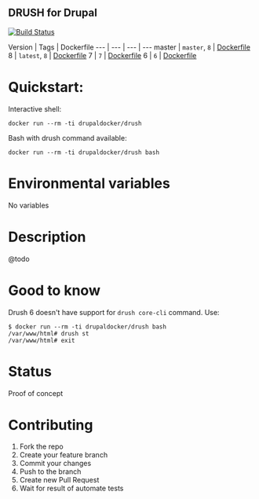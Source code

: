 DRUSH for Drupal
-----------------------

[![Build Status](https://travis-ci.org/drupal-docker/drush.svg?branch=master)](https://travis-ci.org/drupal-docker/drush)


Version | Tags | Dockerfile
--- | --- | --- | ---
master | `master`, `8` | [Dockerfile](https://github.com/drupal-docker/drush/blob/master/master/Dockerfile)
8 | `latest`, `8` | [Dockerfile](https://github.com/drupal-docker/drush/blob/master/8/Dockerfile)
7 | `7` | [Dockerfile](https://github.com/drupal-docker/drush/blob/master/7/Dockerfile)
6 | `6` | [Dockerfile](https://github.com/drupal-docker/drush/blob/master/6/Dockerfile)

# Quickstart:

Interactive shell:
````
docker run --rm -ti drupaldocker/drush
````
Bash with drush command available:
````
docker run --rm -ti drupaldocker/drush bash
````

# Environmental variables

No variables

# Description

@todo

# Good to know

Drush 6 doesn't have support for `drush core-cli` command. Use:
````
$ docker run --rm -ti drupaldocker/drush bash
/var/www/html# drush st
/var/www/html# exit
````

# Status

Proof of concept

# Contributing

1. Fork the repo
1. Create your feature branch
1. Commit your changes
1. Push to the branch
1. Create new Pull Request
1. Wait for result of automate tests
